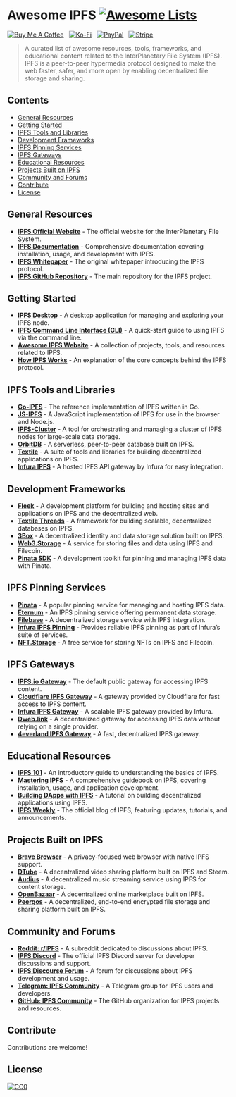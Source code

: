 # Awesome IPFS [![Awesome Lists](https://srv-cdn.himpfen.io/badges/awesome-lists/awesomelists-flat.svg)](https://github.com/awesomelistsio/awesome)

[![Buy Me A Coffee](https://srv-cdn.himpfen.io/badges/buymeacoffee/buymeacoffee-flat.svg)](https://tinyurl.com/2h9aktmd) &nbsp; [![Ko-Fi](https://srv-cdn.himpfen.io/badges/kofi/kofi-flat.svg)](https://tinyurl.com/d4xnrptz) &nbsp; [![PayPal](https://srv-cdn.himpfen.io/badges/paypal/paypal-flat.svg)](https://tinyurl.com/mr22naua) &nbsp; [![Stripe](https://srv-cdn.himpfen.io/badges/stripe/stripe-flat.svg)](https://tinyurl.com/e8ymxdw3)

> A curated list of awesome resources, tools, frameworks, and educational content related to the InterPlanetary File System (IPFS). IPFS is a peer-to-peer hypermedia protocol designed to make the web faster, safer, and more open by enabling decentralized file storage and sharing.

## Contents

- [General Resources](#general-resources)
- [Getting Started](#getting-started)
- [IPFS Tools and Libraries](#ipfs-tools-and-libraries)
- [Development Frameworks](#development-frameworks)
- [IPFS Pinning Services](#ipfs-pinning-services)
- [IPFS Gateways](#ipfs-gateways)
- [Educational Resources](#educational-resources)
- [Projects Built on IPFS](#projects-built-on-ipfs)
- [Community and Forums](#community-and-forums)
- [Contribute](#contribute)
- [License](#license)

## General Resources

- **[IPFS Official Website](https://ipfs.io/)** - The official website for the InterPlanetary File System.
- **[IPFS Documentation](https://docs.ipfs.tech/)** - Comprehensive documentation covering installation, usage, and development with IPFS.
- **[IPFS Whitepaper](https://github.com/ipfs/papers/blob/master/ipfs-cap2pfs/ipfs-p2p-file-system.pdf)** - The original whitepaper introducing the IPFS protocol.
- **[IPFS GitHub Repository](https://github.com/ipfs/ipfs)** - The main repository for the IPFS project.

## Getting Started

- **[IPFS Desktop](https://github.com/ipfs/ipfs-desktop)** - A desktop application for managing and exploring your IPFS node.
- **[IPFS Command Line Interface (CLI)](https://docs.ipfs.tech/how-to/command-line-quick-start/)** - A quick-start guide to using IPFS via the command line.
- **[Awesome IPFS Website](https://awesome.ipfs.io/)** - A collection of projects, tools, and resources related to IPFS.
- **[How IPFS Works](https://docs.ipfs.tech/concepts/how-ipfs-works/)** - An explanation of the core concepts behind the IPFS protocol.

## IPFS Tools and Libraries

- **[Go-IPFS](https://github.com/ipfs/go-ipfs)** - The reference implementation of IPFS written in Go.
- **[JS-IPFS](https://github.com/ipfs/js-ipfs)** - A JavaScript implementation of IPFS for use in the browser and Node.js.
- **[IPFS-Cluster](https://github.com/ipfs/ipfs-cluster)** - A tool for orchestrating and managing a cluster of IPFS nodes for large-scale data storage.
- **[OrbitDB](https://orbitdb.org/)** - A serverless, peer-to-peer database built on IPFS.
- **[Textile](https://textile.io/)** - A suite of tools and libraries for building decentralized applications on IPFS.
- **[Infura IPFS](https://infura.io/product/ipfs)** - A hosted IPFS API gateway by Infura for easy integration.

## Development Frameworks

- **[Fleek](https://fleek.co/)** - A development platform for building and hosting sites and applications on IPFS and the decentralized web.
- **[Textile Threads](https://docs.textile.io/threads/)** - A framework for building scalable, decentralized databases on IPFS.
- **[3Box](https://3box.io/)** - A decentralized identity and data storage solution built on IPFS.
- **[Web3.Storage](https://web3.storage/)** - A service for storing files and data using IPFS and Filecoin.
- **[Pinata SDK](https://pinata.cloud/)** - A development toolkit for pinning and managing IPFS data with Pinata.

## IPFS Pinning Services

- **[Pinata](https://pinata.cloud/)** - A popular pinning service for managing and hosting IPFS data.
- **[Eternum](https://eternum.io/)** - An IPFS pinning service offering permanent data storage.
- **[Filebase](https://filebase.com/)** - A decentralized storage service with IPFS integration.
- **[Infura IPFS Pinning](https://infura.io/product/ipfs)** - Provides reliable IPFS pinning as part of Infura’s suite of services.
- **[NFT.Storage](https://nft.storage/)** - A free service for storing NFTs on IPFS and Filecoin.

## IPFS Gateways

- **[IPFS.io Gateway](https://ipfs.io/)** - The default public gateway for accessing IPFS content.
- **[Cloudflare IPFS Gateway](https://www.cloudflare.com/distributed-web-gateway/)** - A gateway provided by Cloudflare for fast access to IPFS content.
- **[Infura IPFS Gateway](https://ipfs.infura.io/)** - A scalable IPFS gateway provided by Infura.
- **[Dweb.link](https://dweb.link/)** - A decentralized gateway for accessing IPFS data without relying on a single provider.
- **[4everland IPFS Gateway](https://www.4everland.org/)** - A fast, decentralized IPFS gateway.

## Educational Resources

- **[IPFS 101](https://docs.ipfs.tech/concepts/101/)** - An introductory guide to understanding the basics of IPFS.
- **[Mastering IPFS](https://github.com/PacktPublishing/Mastering-IPFS)** - A comprehensive guidebook on IPFS, covering installation, usage, and application development.
- **[Building DApps with IPFS](https://medium.com/@ipfs/building-decentralized-applications-with-ipfs-6f7766e283e5)** - A tutorial on building decentralized applications using IPFS.
- **[IPFS Weekly](https://blog.ipfs.tech/)** - The official blog of IPFS, featuring updates, tutorials, and announcements.

## Projects Built on IPFS

- **[Brave Browser](https://brave.com/ipfs-support/)** - A privacy-focused web browser with native IPFS support.
- **[DTube](https://d.tube/)** - A decentralized video sharing platform built on IPFS and Steem.
- **[Audius](https://audius.co/)** - A decentralized music streaming service using IPFS for content storage.
- **[OpenBazaar](https://openbazaar.org/)** - A decentralized online marketplace built on IPFS.
- **[Peergos](https://peergos.org/)** - A decentralized, end-to-end encrypted file storage and sharing platform built on IPFS.

## Community and Forums

- **[Reddit: r/IPFS](https://www.reddit.com/r/ipfs/)** - A subreddit dedicated to discussions about IPFS.
- **[IPFS Discord](https://discord.gg/ipfs)** - The official IPFS Discord server for developer discussions and support.
- **[IPFS Discourse Forum](https://discuss.ipfs.tech/)** - A forum for discussions about IPFS development and usage.
- **[Telegram: IPFS Community](https://t.me/IPFS_Help)** - A Telegram group for IPFS users and developers.
- **[GitHub: IPFS Community](https://github.com/ipfs/community)** - The GitHub organization for IPFS projects and resources.

## Contribute

Contributions are welcome!

## License

[![CC0](https://mirrors.creativecommons.org/presskit/buttons/88x31/svg/by-sa.svg)](http://creativecommons.org/licenses/by-sa/4.0/)
